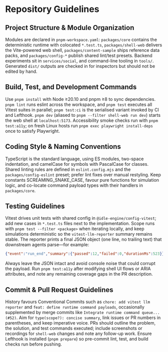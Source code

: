 # Repository Guidelines

## Project Structure & Module Organization
Modules are declared in `pnpm-workspace.yaml`: `packages/core` contains the deterministic runtime with colocated `*.test.ts`, `packages/shell-web` delivers the Vite-powered web shell, `packages/content-sample` ships reference data packs, and `packages/config-*` publish shared lint/test presets. Backend experiments sit in `services/social`, and command-line tooling in `tools/`. Generated `dist/` outputs are checked in for inspectors but should not be edited by hand.

## Build, Test, and Development Commands
Use `pnpm install` with Node ≥20.10 and pnpm ≥8 to sync dependencies. `pnpm lint` runs eslint across the workspace, and `pnpm test` executes all Vitest suites in parallel; `pnpm test:ci` is the serialised variant invoked by CI and Lefthook. `pnpm dev` (aliased to `pnpm --filter shell-web run dev`) starts the web shell at `localhost:5173`. Accessibility smoke checks run with `pnpm test:a11y`; on fresh Linux hosts run `pnpm exec playwright install-deps` once to satisfy Playwright.

## Coding Style & Naming Conventions
TypeScript is the standard language, using ES modules, two-space indentation, and camelCase for symbols with PascalCase for classes. Shared linting rules are defined in `eslint.config.mjs` and the `packages/config-eslint` preset; prefer lint fixes over manual restyling. Keep constants SCREAMING_SNAKE_CASE, favour pure functions for simulation logic, and co-locate command payload types with their handlers in `packages/core`.

## Testing Guidelines
Vitest drives unit tests with shared config in `@idle-engine/config-vitest`; add new cases in `*.test.ts` files next to the implementation. Scope runs with `pnpm test --filter <package>` when iterating locally, and keep simulations deterministic so the `vitest-llm-reporter` summary remains stable. The reporter prints a final JSON object (one line, no trailing text) that downstream agents parse—for example:

```json
{"event":"run_end","summary":{"passed":12,"failed":0,"durationMs":523}}
```

Always leave the JSON intact and avoid console noise that could corrupt the payload. Run `pnpm test:a11y` after modifying shell UI flows or ARIA attributes, and note any remaining coverage gaps in the PR description.

## Commit & Pull Request Guidelines
History favours Conventional Commits such as `chore: add vitest llm reporter` and `feat: define runtime command payloads`, occasionally supplemented by merge commits like `Integrate runtime command queue... (#52)`. Aim for `type(scope?): concise summary`, link issues or PR numbers in parentheses, and keep imperative voice. PRs should outline the problem, the solution, and test commands executed; include screenshots or recordings for `shell-web` changes and note any follow-up work. Ensure Lefthook is installed (`pnpm prepare`) so pre-commit lint, test, and build checks run before pushing.
